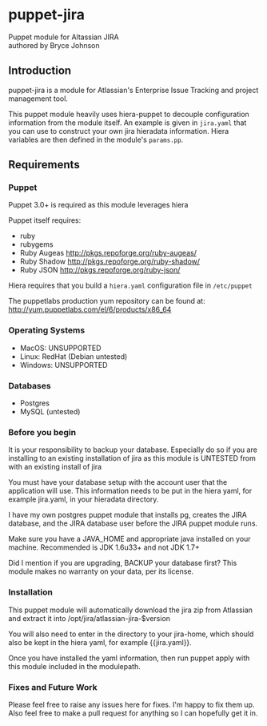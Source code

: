 # puppet-jira
Puppet module for Altassian JIRA  
authored by Bryce Johnson

## Introduction

puppet-jira is a module for Atlassian's Enterprise Issue Tracking and
project management tool.

This puppet module heavily uses hiera-puppet to decouple configuration 
information from the module itself.  An example is given in `jira.yaml`
that you can use to construct your own jira hieradata information.  Hiera
variables are then defined in the module's `params.pp`.

## Requirements

### Puppet

Puppet 3.0+ is required as this module leverages hiera  

Puppet itself requires:  

*  ruby
*  rubygems
*  Ruby Augeas     http://pkgs.repoforge.org/ruby-augeas/
*  Ruby Shadow     http://pkgs.repoforge.org/ruby-shadow/
*  Ruby JSON       http://pkgs.repoforge.org/ruby-json/
  
Hiera requires that you build a `hiera.yaml` configuration file in `/etc/puppet`  

The puppetlabs production yum repository can be found at:  
http://yum.puppetlabs.com/el/6/products/x86_64

### Operating Systems
* MacOS: UNSUPPORTED
* Linux:  RedHat (Debian untested)
* Windows:  UNSUPPORTED

### Databases
* Postgres
* MySQL (untested)


### Before you begin
It is your responsibility to backup your database.  Especially do so
if you are installing to an existing installation of jira as this module
is UNTESTED from with an existing install of jira  
  
You must have your database setup with the account user that the application
will use.  This information needs to be put in the hiera yaml, for example
jira.yaml, in your hieradata directory.  
  
I have my own postgres puppet module that installs pg, creates the JIRA
database, and the JIRA database user before the JIRA puppet module runs.  
  
Make sure you have a JAVA_HOME and appropriate java installed on your machine.
Recommended is JDK 1.6u33+ and not JDK 1.7+  
  
Did I mention if you are upgrading, BACKUP your database first? This module 
makes no warranty on your data, per its license.  

### Installation

This puppet module will automatically download the jira zip from Atlassian
and extract it into /opt/jira/atlassian-jira-$version
  
You will also need to enter in the directory to your jira-home, which should
also be kept in the hiera yaml, for example {{jira.yaml}}.  
  
Once you have installed the yaml information, then run puppet apply with 
this module included in the modulepath.  
  
### Fixes and Future Work
Please feel free to raise any issues here for fixes.  I'm happy to fix them
up.  Also feel free to make a pull request for anything so I can hopefully
get it in.

